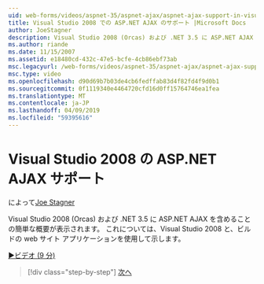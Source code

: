 ```yaml
---
uid: web-forms/videos/aspnet-35/aspnet-ajax/aspnet-ajax-support-in-visual-studio-2008
title: Visual Studio 2008 での ASP.NET AJAX のサポート |Microsoft Docs
author: JoeStagner
description: Visual Studio 2008 (Orcas) および .NET 3.5 に ASP.NET AJAX を含めることの簡単な概要が表示されます。 これは、Visual Studio を使用して示すことは.
ms.author: riande
ms.date: 11/15/2007
ms.assetid: e18480cd-432c-47e5-bcfe-4cb86ebf73ab
msc.legacyurl: /web-forms/videos/aspnet-35/aspnet-ajax/aspnet-ajax-support-in-visual-studio-2008
msc.type: video
ms.openlocfilehash: d90d69b7b03de4cb6fedffab83d4f82fd4f9d0b1
ms.sourcegitcommit: 0f1119340e4464720cfd16d0ff15764746ea1fea
ms.translationtype: MT
ms.contentlocale: ja-JP
ms.lasthandoff: 04/09/2019
ms.locfileid: "59395616"
---
```

# <a name="aspnet-ajax-support-in-visual-studio-2008"></a>Visual Studio 2008 の ASP.NET AJAX サポート

によって[Joe Stagner](https://github.com/JoeStagner)

Visual Studio 2008 (Orcas) および .NET 3.5 に ASP.NET AJAX を含めることの簡単な概要が表示されます。 これについては、Visual Studio 2008 と、ビルドの web サイト アプリケーションを使用して示します。

[&#9654;ビデオ (9 分)](https://channel9.msdn.com/Blogs/ASP-NET-Site-Videos/aspnet-ajax-support-in-visual-studio-2008)

> [!div class="step-by-step"]
> [次へ](adding-ajax-functionality-to-an-existing-aspnet-page.md)
